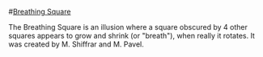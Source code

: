 #[Breathing Square]

The Breathing Square is an illusion where a square obscured by 4 other squares
appears to grow and shrink (or "breath"), when really it rotates. It was
created by M. Shiffrar and M. Pavel.

  [Breathing Square]: http://www.michaelbach.de/ot/mot_breathingSquare/index.html